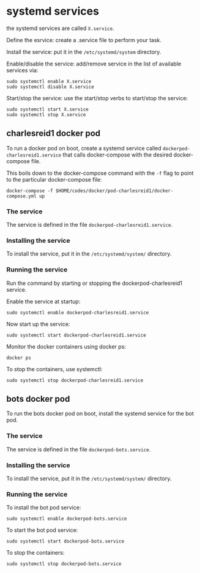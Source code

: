 # systemd services

the systemd services are called `X.service`.

Define the esrvice: create a .service file to perform your task.

Install the service: put it in the `/etc/systemd/system` directory.

Enable/disable the service: add/remove service in the list of available services via:

```
sudo systemctl enable X.service
sudo systemctl disable X.service
```

Start/stop the service: use the start/stop verbs to start/stop the service:

```
sudo systemctl start X.service
sudo systemctl stop X.service
```




## charlesreid1 docker pod

To run a docker pod on boot, create a systemd service 
called `dockerpod-charlesreid1.service` that calls docker-compose
with the desired docker-compose file.

This boils down to the docker-compose command with
the `-f` flag to point to the particular docker-compose file:

```
docker-compose -f $HOME/codes/docker/pod-charlesreid1/docker-compose.yml up
```

### The service

The service is defined in the file `dockerpod-charlesreid1.service`.

### Installing the service

To install the service, put it in the `/etc/systemd/system/` directory.

### Running the service

Run the command by starting or stopping the dockerpod-charlesreid1 service.

Enable the service at startup:

```
sudo systemctl enable dockerpod-charlesreid1.service
```

Now start up the service:

```
sudo systemctl start dockerpod-charlesreid1.service
```

Monitor the docker containers using docker ps:

```
docker ps
```

To stop the containers, use systemctl:

```
sudo systemctl stop dockerpod-charlesreid1.service
```


## bots docker pod

To run the bots docker pod on boot, install the systemd service
for the bot pod.

### The service

The service is defined in the file `dockerpod-bots.service`.

### Installing the service

To install the service, put it in the `/etc/systemd/system/` directory.

### Running the service

To install the bot pod service:

```
sudo systemctl enable dockerpod-bots.service
```

To start the bot pod service: 

```
sudo systemctl start dockerpod-bots.service
```

To stop the containers:

```
sudo systemctl stop dockerpod-bots.service
```

